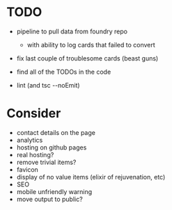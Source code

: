 # TODO
* pipeline to pull data from foundry repo
  * with ability to log cards that failed to convert
* fix last couple of troublesome cards (beast guns)
* find all of the TODOs in the code

* lint (and tsc --noEmit)

# Consider
* contact details on the page
* analytics
* hosting on github pages
* real hosting?
* remove trivial items?
* favicon
* display of no value items (elixir of rejuvenation, etc)
* SEO
* mobile unfriendly warning
* move output to public?
